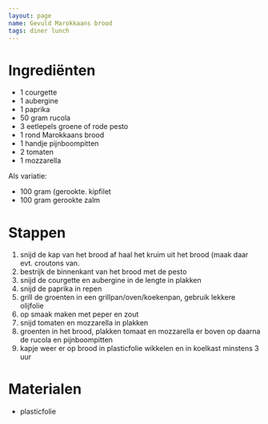 ```yaml
---
layout: page  
name: Gevuld Marokkaans brood
tags: diner lunch
---
```


# Ingrediënten
- 1 courgette
- 1 aubergine
- 1 paprika
- 50 gram rucola
- 3 eetlepels groene of rode pesto
- 1 rond Marokkaans brood
- 1 handje pijnboompitten
- 2 tomaten
- 1 mozzarella

Als variatie:
- 100 gram (gerookte. kipfilet
- 100 gram gerookte zalm

# Stappen
1. snijd de kap van het brood af haal het kruim uit het brood (maak daar evt. croutons van. 
2. bestrijk de binnenkant van het brood met de pesto 
3. snijd de courgette en aubergine in de lengte in plakken 
4. snijd de paprika in repen 
5. grill de groenten in een grillpan/oven/koekenpan, gebruik lekkere olijfolie
6. op smaak maken met peper en zout 
7. snijd tomaten en mozzarella in plakken 
8. groenten in het brood, plakken tomaat en mozzarella er boven op daarna de rucola en pijnboompitten
9. kapje weer er op brood in plasticfolie wikkelen en in koelkast minstens 3 uur


# Materialen
- plasticfolie
 